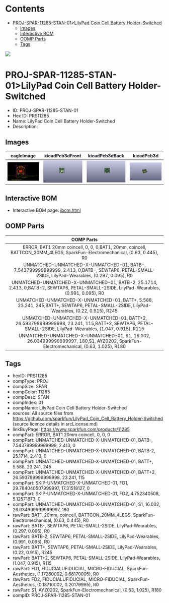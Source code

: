 



Contents
========

* [PROJ-SPAR-11285-STAN-01>LilyPad Coin Cell Battery Holder-Switched](#proj-spar-11285-stan-01lilypad-coin-cell-battery-holder-switched)
	* [Images](#images)
	* [Interactive BOM](#interactive-bom)
	* [OOMP Parts](#oomp-parts)
	* [Tags](#tags)
  
![][im]
# PROJ-SPAR-11285-STAN-01>LilyPad Coin Cell Battery Holder-Switched

- ID: PROJ-SPAR-11285-STAN-01
- Hex ID: PRS11285
- Name: LilyPad Coin Cell Battery Holder-Switched
- Description: 

## Images
  
  

|eagleImage|kicadPcb3dFront|kicadPcb3dBack|kicadPcb3d|
| :---: | :---: | :---: | :---: |
|[![eagleImage](eagleImage_140.png)](eagleImage_600.png)|[![kicadPcb3dFront](kicadPcb3dFront_140.png)](kicadPcb3dFront_600.png)|[![kicadPcb3dBack](kicadPcb3dBack_140.png)](kicadPcb3dBack_600.png)|[![kicadPcb3d](kicadPcb3d_140.png)](kicadPcb3d_600.png)|

## Interactive BOM

- Interactive BOM page: [ibom.html](kicad/bom/ibom.html)

## OOMP Parts
  

|OOMP Parts|
| :---: |
|ERROR, BAT1 20mm coincell, 0, 0, 0,BAT1, 20mm, coincell, BATTCON_20MM_4LEGS, SparkFun-Electromechanical, (0.63, 0.445), R0|
|UNMATCHED-UNMATCHED-X-UNMATCHED-01, BATB-, 7.543799999999999, 2.413, 0,BATB-, SEWTAP6, PETAL-SMALL-2SIDE, LilyPad-Wearables, (0.297, 0.095), R0|
|UNMATCHED-UNMATCHED-X-UNMATCHED-01, BATB-2, 25.1714, 2.413, 0,BATB-2, SEWTAP6, PETAL-SMALL-2SIDE, LilyPad-Wearables, (0.991, 0.095), R0|
|UNMATCHED-UNMATCHED-X-UNMATCHED-01, BATT+, 5.588, 23.241, 245,BATT+, SEWTAP6, PETAL-SMALL-2SIDE, LilyPad-Wearables, (0.22, 0.915), R245|
|UNMATCHED-UNMATCHED-X-UNMATCHED-01, BATT+2, 26.593799999999998, 23.241, 115,BATT+2, SEWTAP6, PETAL-SMALL-2SIDE, LilyPad-Wearables, (1.047, 0.915), R115|
|UNMATCHED-UNMATCHED-X-UNMATCHED-01, S1, 16.002, 26.034999999999997, 180,S1, AYZ0202, SparkFun-Electromechanical, (0.63, 1.025), R180|

## Tags

- hexID: PRS11285
- oompType: PROJ
- oompSize: SPAR
- oompColor: 11285
- oompDesc: STAN
- oompIndex: 01
- oompName: LilyPad Coin Cell Battery Holder-Switched
- sources: All source files from https://github.com/sparkfun/LilyPad_Coin_Cell_Battery_Holder-Switched (source licence details in srcLicense.md)
- linkBuyPage: https://www.sparkfun.com/products/11285
- oompPart: ERROR, BAT1 20mm coincell, 0, 0, 0
- oompPart: UNMATCHED-UNMATCHED-X-UNMATCHED-01, BATB-, 7.543799999999999, 2.413, 0
- oompPart: UNMATCHED-UNMATCHED-X-UNMATCHED-01, BATB-2, 25.1714, 2.413, 0
- oompPart: UNMATCHED-UNMATCHED-X-UNMATCHED-01, BATT+, 5.588, 23.241, 245
- oompPart: UNMATCHED-UNMATCHED-X-UNMATCHED-01, BATT+2, 26.593799999999998, 23.241, 115
- oompPart: SKIP-UNMATCHED-X-UNMATCHED-01, FD1, 29.784040507999997, 17.31518127, 0
- oompPart: SKIP-UNMATCHED-X-UNMATCHED-01, FD2, 4.752340508, 5.12571873, 0
- oompPart: UNMATCHED-UNMATCHED-X-UNMATCHED-01, S1, 16.002, 26.034999999999997, 180
- rawPart: BAT1, 20mm, coincell, BATTCON_20MM_4LEGS, SparkFun-Electromechanical, (0.63, 0.445), R0
- rawPart: BATB-, SEWTAP6, PETAL-SMALL-2SIDE, LilyPad-Wearables, (0.297, 0.095), R0
- rawPart: BATB-2, SEWTAP6, PETAL-SMALL-2SIDE, LilyPad-Wearables, (0.991, 0.095), R0
- rawPart: BATT+, SEWTAP6, PETAL-SMALL-2SIDE, LilyPad-Wearables, (0.22, 0.915), R245
- rawPart: BATT+2, SEWTAP6, PETAL-SMALL-2SIDE, LilyPad-Wearables, (1.047, 0.915), R115
- rawPart: FD1, FIDUCIALUFIDUCIAL, MICRO-FIDUCIAL, SparkFun-Aesthetics, (1.17260002, 0.68170005), R0
- rawPart: FD2, FIDUCIALUFIDUCIAL, MICRO-FIDUCIAL, SparkFun-Aesthetics, (0.18710002, 0.20179995), R0
- rawPart: S1, AYZ0202, SparkFun-Electromechanical, (0.63, 1.025), R180
- oompID: PROJ-SPAR-11285-STAN-01



[im]: kicadPcb3d_450.png
